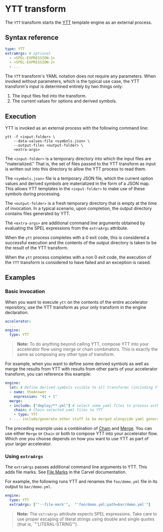 # YTT transform

The `YTT` transform starts the [YTT](https://carvel.dev/ytt/) template engine as
an external process.

## <a id="syntax-ref"></a>Syntax reference

```yaml
type: YTT
extraArgs: # optional
  - <SPEL-EXPRESSION-1>
  - <SPEL-EXPRESSION-2>
  - ...
```

The `YTT` transform's YAML notation does not require any parameters.
When invoked without parameters, which is the typical use case, the YTT transform's
input is determined entirely by two things only:

1. The input files fed into the transform.
2. The current values for options and derived symbols.

## <a id="execution"></a>Execution

YTT is invoked as an external process with the following command line:

```
ytt -f <input-folder> \
    --data-values-file <symbols.json> \
    --output-files <output-folder> \
    <extra-args>
```

The `<input-folder>` is a temporary directory into which the input files are "materialized." That is, the set of files passed to the YTT transform as input is written out into this directory to allow the YTT process to read them.

The `<symbols.json>` file is a temporary JSON file, which the current
option values and derived symbols are materialized in the form of a JSON map.
This allows YTT templates in the `<input-folder>` to make use of these symbols
during processing.

The `<output-folder>` is a fresh temporary directory that is empty at the time of invocation.
In a typical scenario, upon completion, the output directory contains files generated
by YTT.

The `<extra-args>` are additional command line arguments obtained by evaluating the
SPEL expressions from the `extraArgs` attribute.

When the `ytt` process completes with a 0 exit code, this is considered a successful execution and the contents of the output directory is taken to be the result of the YTT transform.

When the `ytt` process completes with a non 0 exit code, the
execution of the `YTT` transform is considered to have failed and
an exception is raised.

## <a id="examples"></a>Examples

### <a id="basic-invocation"></a>Basic invocation

When you want to execute `ytt` on the contents of the entire accelerator repository, use the YTT transform as your only transform in the engine declaration.

```yaml
accelerator:
  ...
engine:
  type: YTT
```

>**Note:** To do anything beyond calling YTT, compose YTT into your accelerator flow using merge or chain combinators.
This is exactly the same as composing any other type of transform.

For example, when you want to define some derived symbols as well as merge the results from YTT with results from other parts of your accelerator transform, you can reference this example:

```yaml
engine:
  let: # Define derived symbols visible to all transforms (including YTT)
  - name: theAnswer
    expression: "41 + 1"
  merge:
  - include: ["deploy/**.yml"] # select some yaml files to process with YTT
    chain: # Chain selected yaml files to YTT
    - type: YTT
  - ... include/generate other stuff to be merged alongside yaml generated by YTT...
```

The preceding example uses a combination of [Chain](chain.md) and [Merge](merge.md).
You can use either `Merge` or `Chain` or both to compose YTT into
your accelerator flow. Which one you choose depends on how you want to use YTT as
part of your larger accelerator.

### <a id="using-extraargs"></a>Using `extraArgs`

The `extraArgs` passes additional command line arguments to
YTT. This adds file marks. See [File Marks](https://carvel.dev/ytt/docs/latest/file-marks/#available-marks) in the Carvel documentation.

For example, the following runs YTT and renames the `foo/demo.yml` file in its output to `bar/demo.yml`.

```yaml
engine:
  type: YTT
  extraArgs: ["'--file-mark'",  "'foo/demo.yml:path=bar/demo.yml'"]
```

>**Note:** The `extraArgs` attribute expects SPEL expressions. Take
care to use proper escaping of literal strings using double and single quotes
(that is, `"'LITERAL-STRING'").
